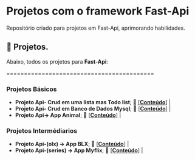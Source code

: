 # Projetos com o framework Fast-Api
Repositório criado para projetos em Fast-Api, aprimorando habilidades.


## :bookmark_tabs: Projetos.

Abaixo, todos os projetos para **Fast-Api**:

==========================================
### Projetos Básicos

- **Projeto Api- Crud em uma lista mas Todo list**;  :file_folder: [[**Conteúdo**]]( https://github.com/helsonmatos/crudemlistafastapi ) |
- **Projeto Api- Crud em Banco de Dados Mysql**;  :file_folder: [[**Conteúdo**]](https://github.com/helsonmatos/crudmysql) |
- **Projeto Api-> App Animal**;  :file_folder: [[**Conteúdo**]](https://github.com/helsonmatos/appanimal) |

### Projetos Intermédiarios
- **Projeto Api-(olx) -> App BLX**;  :file_folder: [[**Conteúdo**]](https://github.com/helsonmatos/appblx) |
- **Projeto Api-(series) -> App Myflix**;  :file_folder: [[**Conteúdo**]]() |
